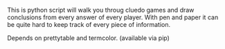 This is python script will walk you throug  cluedo games and draw conclusions from every answer of every player.
With pen and paper it can be quite hard to keep track of every piece of information.

Depends on prettytable and termcolor. (available via pip)
